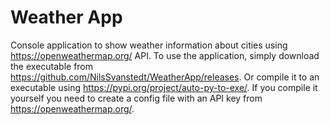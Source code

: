 # Weather App
Console application to show weather information about cities using https://openweathermap.org/ API.
To use the application, simply download the executable from https://github.com/NilsSvanstedt/WeatherApp/releases. Or compile it to an executable using https://pypi.org/project/auto-py-to-exe/. If you compile it yourself you need to create a config file with an API key from https://openweathermap.org/.
